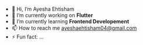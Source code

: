 - 👋 Hi, I’m Ayesha Ehtisham
- 👀 I’m currently working on **Flutter**
- 🌱 I’m currently learning **Frontend Developement**
- 📫 How to reach me ayeshaehtisham04@gmail.com
- ⚡ Fun fact: ...

<!---
ayeshaehtisham/ayeshaehtisham is a ✨ special ✨ repository because its `README.md` (this file) appears on your GitHub profile.
You can click the Preview link to take a look at your changes.
--->

